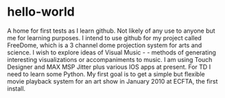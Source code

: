 # hello-world
A home for first tests as I learn github.  Not likely of any use to anyone but me for learning purposes.
I intend to use github for my project called FreeDome, which is a 3 channel dome projection system for arts and science.
I wish to explore ideas of Visual Music - - methods of generating interesting visualizations or accompaniments to music.
I am using Touch Designer and MAX MSP Jitter plus various IOS apps at present.  For TD I need to learn some Python.
My first goal is to get a simple but flexible movie playback system for an art show in January 2010 at ECFTA, the first install.
